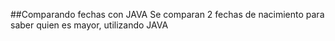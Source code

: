 ##Comparando fechas con JAVA
Se comparan 2 fechas de nacimiento para saber quien es mayor, utilizando JAVA
